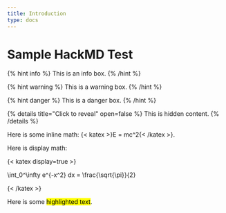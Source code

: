 ```yaml
---
title: Introduction
type: docs
---
```


# Sample HackMD Test

{% hint info %}
This is an info box.
{% /hint %}

{% hint warning %}
This is a warning box.
{% /hint %}

{% hint danger %}
This is a danger box.
{% /hint %}

{% details title="Click to reveal" open=false %}
This is hidden content.
{% /details %}

Here is some inline math: {< katex >}E = mc^2{< /katex >}.

Here is display math:

{< katex display=true >}

\int_0^\infty e^{-x^2} dx = \frac{\sqrt{\pi}}{2}

{< /katex >}

Here is some <mark>highlighted text</mark>.
